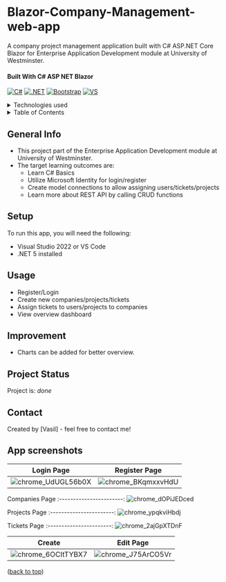 # Blazor-Company-Management-web-app <a name="readme-top"></a> 
A company project management application built with C# ASP.NET Core Blazor for Enterprise Application Development module at University of Westminster.

#### Built With C# ASP NET Blazor
[![C#][C#.com]][C#-url] [![.NET][.NET.com]][.NET-url] [![Bootstrap][Bootstrap.com]][Bootstrap-url] [![VS][VS.com]][VS-url] 

<!-- TABLE OF CONTENTS -->
<details>
  <summary>Technologies used</summary>
  <ol>
    <li>C#</li>
    <li>.NET ASP Core Blazor</li>
    <li>SQL Server</li>
    <li>ASP.NET Core Identity</li>
    <li>Bootstrap 4</li>
    <li>Visual Studio</li>
  </ol>
</details>

<!-- TABLE OF CONTENTS -->
<details>
  <summary>Table of Contents</summary>
  <ol>
    <li><a href="#general-info">General Info</a></li>
    <li><a href="#setup">Setup</a></li>
    <li><a href="#further-requirements">Further Requirements</a></li>
    <li><a href="#project-status">Project Status</a></li>
    <li><a href="#usage">Usage</a></li>
    <li><a href="#improvement">Room for Improvement</a></li>
    <li><a href="#project-status">Status</a></li>
    <li><a href="#contact">Contact</a></li>
    <li><a href="#app-screenshots">App Screenshots</a></li>

  </ol>
</details>

<!-- general-info -->
## General Info
- This project part of the Enterprise Application Development module at University of Westminster.
- The target learning outcomes are:
    - Learn C# Basics
    - Utilize Microsoft Identity for login/register
    - Create model connections to allow assigning users/tickets/projects
    - Learn more about REST API by calling CRUD functions

<!-- setup -->
## Setup
To run this app, you will need the following:
  - Visual Studio 2022 or VS Code
  - .NET 5 installed

<!-- usage -->
## Usage
- Register/Login
- Create new companies/projects/tickets
- Assign tickets to users/projects to companies
- View overview dashboard

<!-- improvement -->
## Improvement
- Charts can be added for better overview.

<!-- project-status -->
## Project Status
Project is: _done_

<!-- contact -->
## Contact
Created by [Vasil] - feel free to contact me!
<p align="right">

<!-- app-screenshots -->
## App screenshots
Login Page | Register Page 
:-----------------------:|:-----------------------:
![chrome_UdUGL56b0X](https://user-images.githubusercontent.com/78150846/196760645-e189f5ee-d410-434b-9009-583f8316c327.png)|![chrome_BKqmxxvHdU](https://user-images.githubusercontent.com/78150846/196760671-82cd3e0e-781b-49b6-9378-98771c30e2f5.png)

Companies Page 
:-----------------------:
![chrome_dOPiJEDced](https://user-images.githubusercontent.com/78150846/196762752-d49767d0-ef14-4d6b-9895-6295742bc272.png)

Projects Page 
:-----------------------:
![chrome_ypqkviHbdj](https://user-images.githubusercontent.com/78150846/196763013-0c0c6335-c21f-4c79-bb30-1031a2e6a6a1.png)

Tickets Page 
:-----------------------:
![chrome_2ajGpXTDnF](https://user-images.githubusercontent.com/78150846/196762719-6eb66ab9-a113-4817-940d-cee4844ecae1.png)

Create | Edit Page
:-----------------------:|:-----------------------:
![chrome_6OCItTYBX7](https://user-images.githubusercontent.com/78150846/196763273-8eb28e0d-4566-4077-8722-de88a6b64eb9.png)|![chrome_J75ArCO5Vr](https://user-images.githubusercontent.com/78150846/196763285-0f41a970-b5f0-4989-922f-6c4848204d85.png)

  (<a href="#readme-top">back to top</a>)</p>



<!-- MARKDOWN LINKS & IMAGES -->
<!--  [![Next][Next.js]][Next-url] [![React][React.js]][React-url] [![Vue][Vue.js]][Vue-url] [![Bootstrap][Bootstrap.com]][Bootstrap-url] [![JQuery][JQuery.com]][JQuery-url] -->
<!-- https://www.markdownguide.org/basic-syntax/#reference-style-links -->
[contributors-shield]: https://img.shields.io/github/contributors/github_username/repo_name.svg?style=for-the-badge
[contributors-url]: https://github.com/github_username/repo_name/graphs/contributors
[forks-shield]: https://img.shields.io/github/forks/github_username/repo_name.svg?style=for-the-badge
[forks-url]: https://github.com/github_username/repo_name/network/members
[stars-shield]: https://img.shields.io/github/stars/github_username/repo_name.svg?style=for-the-badge
[stars-url]: https://github.com/github_username/repo_name/stargazers
[issues-shield]: https://img.shields.io/github/issues/github_username/repo_name.svg?style=for-the-badge
[issues-url]: https://github.com/github_username/repo_name/issues
[license-shield]: https://img.shields.io/github/license/github_username/repo_name.svg?style=for-the-badge
[license-url]: https://github.com/github_username/repo_name/blob/master/LICENSE.txt
[linkedin-shield]: https://img.shields.io/badge/-LinkedIn-black.svg?style=for-the-badge&logo=linkedin&colorB=555
[linkedin-url]: https://linkedin.com/in/linkedin_username
[product-screenshot]: images/screenshot.png
[Next.js]: https://img.shields.io/badge/next.js-000000?style=for-the-badge&logo=nextdotjs&logoColor=white
[Next-url]: https://nextjs.org/
[React.js]: https://img.shields.io/badge/React-20232A?style=for-the-badge&logo=react&logoColor=61DAFB
[React-url]: https://reactjs.org/
[Vue.js]: https://img.shields.io/badge/Vue.js-35495E?style=for-the-badge&logo=vuedotjs&logoColor=4FC08D
[Vue-url]: https://vuejs.org/
[Angular.io]: https://img.shields.io/badge/Angular-DD0031?style=for-the-badge&logo=angular&logoColor=white
[Angular-url]: https://angular.io/
[Svelte.dev]: https://img.shields.io/badge/Svelte-4A4A55?style=for-the-badge&logo=svelte&logoColor=FF3E00
[Svelte-url]: https://svelte.dev/
[Laravel.com]: https://img.shields.io/badge/Laravel-FF2D20?style=for-the-badge&logo=laravel&logoColor=white
[Laravel-url]: https://laravel.com
[Bootstrap.com]: https://img.shields.io/badge/Bootstrap-563D7C?style=for-the-badge&logo=bootstrap&logoColor=white
[Bootstrap-url]: https://getbootstrap.com
[JQuery.com]: https://img.shields.io/badge/jQuery-0769AD?style=for-the-badge&logo=jquery&logoColor=white
[JQuery-url]: https://jquery.com 
[Xcode.com]: https://img.shields.io/badge/Xcode-007ACC?style=for-the-badge&logo=Xcode&logoColor=white
[Xcode-url]: https://developer.apple.com/xcode/
[Swift.com]: https://img.shields.io/badge/swift-F54A2A?style=for-the-badge&logo=swift&logoColor=white
[Swift-url]: https://docs.swift.org/swift-book/
[VS.com]: https://img.shields.io/badge/Visual_Studio-5C2D91?style=for-the-badge&logo=visual%20studio&logoColor=white
[VS-url]: https://visualstudio.microsoft.com/
[Java.com]: https://img.shields.io/badge/java-%23ED8B00.svg?style=for-the-badge&logo=java&logoColor=white
[Java-url]: [https://visualstudio.microsoft.com/](https://www.java.com/en/)
[C#.com]: https://img.shields.io/badge/c%23-%23239120.svg?style=for-the-badge&logo=c-sharp&logoColor=white
[C#-url]: https://learn.microsoft.com/en-us/dotnet/csharp/
[MYSQL.com]: https://img.shields.io/badge/MySQL-005C84?style=for-the-badge&logo=mysql&logoColor=white
[MYSQL-url]: https://www.mysql.com/
[.NET.com]: https://img.shields.io/badge/.NET-5C2D91?style=for-the-badge&logo=.net&logoColor=white
[.NET-url]: https://dotnet.microsoft.com/en-us/
